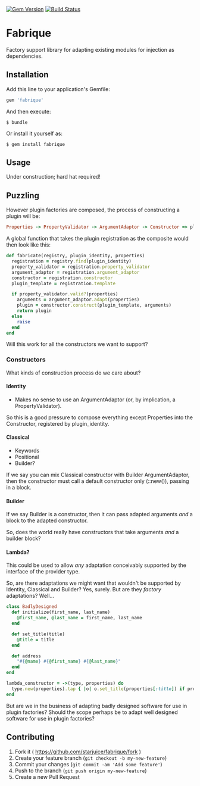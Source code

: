 [![Gem Version](https://badge.fury.io/rb/fabrique.svg)](http://badge.fury.io/rb/fabrique) [![Build Status](https://travis-ci.org/starjuice/fabrique.svg?branch=master)](https://travis-ci.org/starjuice/fabrique)

# Fabrique

Factory support library for adapting existing modules for injection as dependencies.

## Installation

Add this line to your application's Gemfile:

```ruby
gem 'fabrique'
```

And then execute:

    $ bundle

Or install it yourself as:

    $ gem install fabrique

## Usage

Under construction; hard hat required!

## Puzzling

However plugin factories are composed, the process of constructing a plugin
will be:

```ruby
Properties -> PropertyValidator -> ArgumentAdaptor -> Constructor => plugin`
```

A global function that takes the plugin registration as the composite would
then look like this:

```ruby
def fabricate(registry, plugin_identity, properties)
  registration = registry.find(plugin_identity)
  property_validator = registration.property_validator
  argument_adaptor = registration.argument_adaptor
  constructor = registration.constructor
  plugin_template = registration.template

  if property_validator.valid?(properties)
    arguments = argument_adaptor.adapt(properties)
    plugin = constructor.construct(plugin_template, arguments)
    return plugin
  else
    raise
  end
end
```

Will this work for all the constructors we want to support?

### Constructors

What kinds of construction process do we care about?

#### Identity

* Makes no sense to use an ArgumentAdaptor (or, by implication, a
  PropertyValidator).

So this is a good pressure to compose everything except Properties
into the Constructor, registered by plugin_identity.

#### Classical

* Keywords
* Positional
* Builder?

If we say you can mix Classical constructor with Builder ArgumentAdaptor,
then the constructor must call a default constructor only (::new()), passing
in a block.

#### Builder

If we say Builder is a constructor, then it can pass adapted arguments *and*
a block to the adapted constructor.

So, does the world really have constructors that take arguments *and* a
builder block?

#### Lambda?

This could be used to allow *any* adaptation conceivably supported by the
interface of the provider type.

So, are there adaptations we might want that wouldn't be supported by
Identity, Classical and Builder? Yes, surely. But are they *factory*
adaptations? Well...

```ruby
class BadlyDesigned
  def initialize(first_name, last_name)
    @first_name, @last_name = first_name, last_name
  end

  def set_title(title)
    @title = title
  end

  def address
    "#{@name} #{@first_name} #{@last_name}"
  end
end

lambda_constructor = ->(type, properties) do
  type.new(properties).tap { |o| o.set_title(properties[:title]) if properties.include?(:title) }
end
```

But are we in the business of adapting badly designed software for use in
plugin factories? Should the scope perhaps be to adapt well designed software
for use in plugin factories?

## Contributing

1. Fork it ( https://github.com/starjuice/fabrique/fork )
2. Create your feature branch (`git checkout -b my-new-feature`)
3. Commit your changes (`git commit -am 'Add some feature'`)
4. Push to the branch (`git push origin my-new-feature`)
5. Create a new Pull Request
